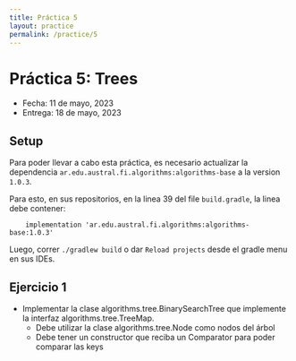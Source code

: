 ```yaml
---
title: Práctica 5
layout: practice
permalink: /practice/5
---
```


# Práctica 5: Trees

* Fecha: 11 de mayo, 2023
* Entrega: 18 de mayo, 2023

## Setup
Para poder llevar a cabo esta práctica, es necesario actualizar la dependencia `ar.edu.austral.fi.algorithms:algorithms-base` a la version `1.0.3`.

Para esto, en sus repositorios, en la linea 39 del file `build.gradle`, la linea debe contener:

```    implementation 'ar.edu.austral.fi.algorithms:algorithms-base:1.0.3'```

Luego, correr `./gradlew build` o dar `Reload projects` desde el gradle menu en sus IDEs.


## Ejercicio 1

* Implementar la clase algorithms.tree.BinarySearchTree que implemente la interfaz algorithms.tree.TreeMap.
  * Debe utilizar la clase algorithms.tree.Node como nodos del árbol
  * Debe tener un constructor que reciba un Comparator<K> para poder comparar las keys


